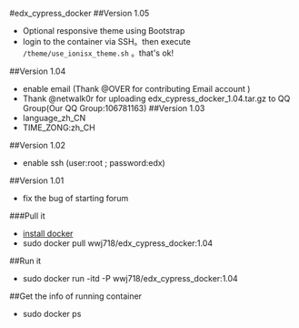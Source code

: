 #edx_cypress_docker
##Version 1.05
*  Optional responsive theme using Bootstrap 
  *  login to the container via SSH。then execute `/theme/use_ionisx_theme.sh` 。that's ok!


##Version 1.04
*  enable email (Thank @OVER for contributing Email account )
*  Thank @netwalk0r for uploading edx_cypress_docker_1.04.tar.gz to QQ Group(Our QQ Group:106781163)
##Version 1.03
*  language_zh_CN
*  TIME_ZONG:zh_CH

##Version 1.02
*  enable ssh (user:root ; password:edx)

##Version 1.01
*  fix the bug of starting forum

###Pull it
*  [install docker](https://docs.docker.com/installation/)
*  sudo docker pull wwj718/edx_cypress_docker:1.04

##Run it
*  sudo docker run -itd -P wwj718/edx_cypress_docker:1.04

##Get the info of running container
*  sudo docker ps
